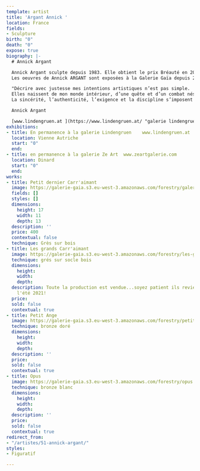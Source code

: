 ```yaml
---
template: artist
title: 'Argant Annick '
location: France
fields:
- Sculpture
birth: "0"
death: "0"
expose: true
biography: |-
  # Annick Argant

  Annick Argant sculpte depuis 1983. Elle obtient le prix Bréauté en 2007 par l'Académie Française des Beaux Arts pour son oeuvre l'Oiseau-enclume.
  Les oeuvres de Annick ARGANT sont exposées à la Galerie Gaïa depuis 2016 et par les galeries Lindengruen à Wien (Autriche) et Ze Art à Dinard.

  "Décrire avec justesse mes intentions artistiques n’est pas simple.
  Elles naissent de mon monde intérieur, d’une quête et d’un combat nés d’un monde qui m’entoure, une nostalgie de l’idéal et des nobles inspirations de l’esprit.
  La sincérité, l’authenticité, l’exigence et la discipline s’imposent dans toutes mes recherches artistiques. Elles me conduisent à cet éclairage, à cette révélation de l’essentiel là ou la simplicité tutoie la complexité, là ou la beauté tutoie la laideur, là ou la douceur tutoie la cruauté pour ensuite offrir à ce monde extérieur un jardin silencieux, sensible et subtil où pousse un équilibre fragile, un besoin vital de l’existence telle que l’espérance, la beauté et l’amour."

  Annick Argant

  [www.lindengruen.at ](https://www.lindengruen.at/ "galerie lindengruen autriche")
exhibitions:
- title: En permanence à la galerie Lindengruen    www.lindengruen.at
  location: Vienne Autriche
  start: "0"
  end: 
- title: en permanence à la galerie Ze Art  www.zeartgalerie.com
  location: Dinard
  start: "0"
  end: 
works:
- title: Petit dernier Carr'aimant
  image: https://galerie-gaia.s3.eu-west-3.amazonaws.com/forestry/galerie-gaia-argant-carraiamntvert.jpg
  fields: []
  styles: []
  dimensions:
    height: 17
    width: 11
    depth: 13
  description: ''
  price: 400
  contextual: false
  technique: Grès sur bois
- title: Les grands Carr'aimant
  image: https://galerie-gaia.s3.eu-west-3.amazonaws.com/forestry/les-grands-carraimants.jpg
  technique: grés sur socle bois
  dimensions:
    height: 
    width: 
    depth: 
  description: Toute la production est vendue...soyez patient ils reviennent pour
    l'été 2021!
  price: 
  sold: false
  contextual: true
- title: Petit Ange
  image: https://galerie-gaia.s3.eu-west-3.amazonaws.com/forestry/petit-ange.jpg
  technique: bronze doré
  dimensions:
    height: 
    width: 
    depth: 
  description: ''
  price: 
  sold: false
  contextual: true
- title: Opus
  image: https://galerie-gaia.s3.eu-west-3.amazonaws.com/forestry/opus.jpg
  technique: bronze blanc
  dimensions:
    height: 
    width: 
    depth: 
  description: ''
  price: 
  sold: false
  contextual: true
redirect_from:
- "/artistes/51-annick-argant/"
styles:
- Figuratif

---
```

